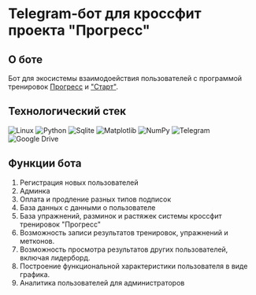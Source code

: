 # Telegram-бот для кроссфит проекта "Прогресс"

## О боте
Бот для экосистемы взаимодоействия пользователей
с программой тренировок [Прогресс](https://progress.serkov.pro/) и ["Старт"](https://start.serkov.pro/).

## Технологический стек
![Linux](https://img.shields.io/badge/Linux-FCC624?style=for-the-badge&logo=linux&logoColor=black)
![Python](https://img.shields.io/badge/python-3670A0?style=for-the-badge&logo=python&logoColor=ffdd54)
![Sqlite](https://img.shields.io/badge/SQLite-07405E?style=for-the-badge&logo=sqlite&logoColor=white)
![Matplotlib](https://img.shields.io/badge/Matplotlib-%23ffffff.svg?style=for-the-badge&logo=Matplotlib&logoColor=black)
![NumPy](https://img.shields.io/badge/numpy-%23013243.svg?style=for-the-badge&logo=numpy&logoColor=white)
![Telegram](https://img.shields.io/badge/Telegram-2CA5E0?style=for-the-badge&logo=telegram&logoColor=white)
![Google Drive](https://img.shields.io/badge/Google%20Drive-4285F4?style=for-the-badge&logo=googledrive&logoColor=white)
## Функции бота
1. Регистрация новых пользователей
2. Админка
3. Оплата и продление разных типов подписок
4. База данных с данными о пользователе
5. База упражнений, разминок и растяжек системы кроссфит тренировок "Прогресс"
6. Возможность записи результатов тренировок, упражнений и метконов.
7. Возможность просмотра результатов других пользователей, включая лидерборд.
8. Построение функциональной характеристики пользователя в виде графика.
9. Аналитика пользователей для администраторов

